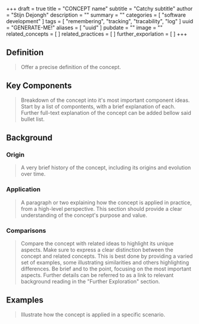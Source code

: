 +++
draft = true
title = "CONCEPT name"
subtitle = "Catchy subtitle"
author = "Stijn Dejongh"
description = ""
summary = ""
categories = [ "software development" ]
tags = [ "remembering", "tracking", "tracability", "log" ]
uuid = "GENERATE-ME!"
aliases = [ "uuid" ]
pubdate = ""
image = ""
related_concepts = [ ]
related_practices = [ ]
further_exporlation = [ ]
+++

## Definition

> Offer a precise definition of the concept.

## Key Components

> Breakdown of the concept into it's most important component ideas.
> Start by a list of compontents, with a brief explanation of each.
> Further full-text explanation of the concept can be added bellow said bullet list.

## Background

### Origin

> A very brief history of the concept, including its origins and evolution over time.

### Application

> A paragraph or two explaining how the concept is applied in practice, from a high-level perspective.
> This section should provide a clear understanding of the concept's purpose and value.

### Comparisons

> Compare the concept with related ideas to highlight its unique aspects.
> Make sure to express a clear distinction between the concept and related concepts. This is best done by providing a varied set of examples,
> some illustrating similarities and others highlighting differences.
> Be brief and to the point, focusing on the most important aspects. Further details can be referred to as a link to relevant background reading in
> the "Further Exploration" section.

## Examples

> Illustrate how the concept is applied in a specific scenario.
